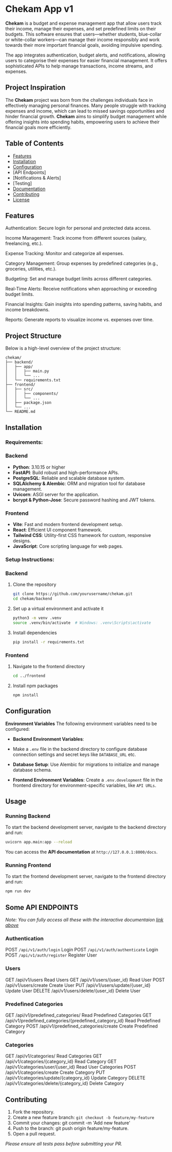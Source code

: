 # Chekam App v1
<!-- All chekam should be bolden, and emojis present
Can i change it to : u and i , make it more personal
 -->
**Chekam** is a budget and expense management app that allow users track their income, manage their expenses, and set predefined limits on their budgets. This software  ensures that users—whether students, blue-collar or white-collar workers—can manage their income responsibly and work towards their more important financial goals, avoiding impulsive spending.

The app integrates authentication, budget alerts, and notifications, allowing users to categorise their expenses for easier financial management. It offers sophisticated APIs to help manage transactions, income streams, and expenses.

## Project Inspiration

The **Chekam** project was born from the challenges individuals face in effectively managing personal finances. Many people struggle with tracking expenses and income, which can lead to missed savings opportunities and hinder financial growth. **Chekam** aims to simplify budget management while offering insights into spending habits, empowering users to achieve their financial goals more efficiently.


## Table of Contents
<!-- Several lines and clickable like links  -->
- [Features](#features)
- [Installation](#installation)
- [Configuration](#configuration)
- [API Endpoints]
- [Notifications & Alerts]
- [Testing]
- [Documentation](#)
- [Contributing](#contributing)
- [License](#license)


## Features
Authentication: Secure login for personal and protected data access.

Income Management: Track income from different sources (salary, freelancing, etc.).

Expense Tracking: Monitor and categorize all expenses.

Category Management: Group expenses by predefined categories (e.g., groceries, utilities, etc.).

Budgeting: Set and manage budget limits across different categories.

Real-Time Alerts: Receive notifications when approaching or exceeding budget limits.

Financial Insights: Gain insights into spending patterns, saving habits, and income breakdowns.

Reports: Generate reports to visualize income vs. expenses over time.

## Project Structure

Below is a high-level overview of the project structure:
```
chekam/
├── backend/
│   ├── app/
│   │   ├── main.py
│   │   └── ...
│   └── requirements.txt
├── frontend/
│   ├── src/
│   │   ├── components/
│   │   └── ...
│   ├── package.json
│   └── ...
└── README.md
```
## Installation

### Requirements:

### Backend
- **Python**: 3.10.15 or higher
- **FastAPI**: Build robust and high-performance APIs.
- **PostgreSQL**: Reliable and scalable database system.
- **SQLAlchemy & Alembic**: ORM and migration tool for database management.
- **Uvicorn**: ASGI server for the application.
- **bcrypt & Python-Jose**: Secure password hashing and JWT tokens.

### Frontend
- **Vite**: Fast and modern frontend development setup.
- **React**: Efficient UI component framework.
- **Tailwind CSS**: Utility-first CSS framework for custom, responsive designs.
- **JavaScript**: Core scripting language for web pages.

### Setup Instructions:

### Backend
1. Clone the repository
   ```bash
   git clone https://github.com/yourusername/chekam.git
   cd chekam/backend
   ```
2. Set up a virtual environment and activate it
   ```bash
   python3 -m venv .venv
   source .venv/bin/activate  # Windows: .venv\Scripts\activate
   ```
3. Install dependencies
   ```bash
   pip install -r requirements.txt
   ```

### Frontend
1. Navigate to the frontend directory
   ```bash
   cd ../frontend
   ```
2. Install npm packages
   ```bash
   npm install
   ```

## Configuration
**Environment Variables**
The following environment variables need to be configured:
- **Backend Environment Variables**: 
- Make a `.env` file in the backend directory to configure database connection settings and secret keys like `DATABASE_URL` etc.
- **Database Setup**: Use Alembic for migrations to initialize and manage database schema.

- **Frontend Environment Variables**: 
Create a `.env.development` file in the frontend directory for environment-specific variables, like `API URLs`.

## Usage

### Running Backend
To start the backend development server, navigate to the backend directory and run:
```bash
uvicorn app.main:app --reload
```
You can access the **API documentation** at `http://127.0.0.1:8000/docs`.

### Running Frontend
To start the frontend development server, navigate to the frontend directory and run:
```bash
npm run dev
```

## **Some API ENDPOINTS**
*Note: You can fully access all these with the interactive documentaion [link above](http://127.0.0.1:8000/docs)*

### Authentication
POST `/api/v1/auth/login` Login
POST `/api/v1/auth/authenticate` Login
POST `/api/v1/auth/register` Register User

### Users
GET /api/v1/users Read Users
GET /api/v1/users/{user_id} Read User
POST /api/v1/users/create Create User
PUT /api/v1/users/update/{user_id} Update User
DELETE /api/v1/users/delete/{user_id} Delete User

### Predefined Categories
GET /api/v1/predefined_categories/ Read Predefined Categories
GET /api/v1/predefined_categories/{predefined_category_id} Read Predefined Category
POST /api/v1/predefined_categories/create  Create Predefined Category

### Categories
GET /api/v1/categories/ Read Categories
GET /api/v1/categories/{category_id} Read Category
GET /api/v1/categories/user/{user_id} Read User Categories
POST /api/v1/categories/create Create Category
PUT /api/v1/categories/update/{category_id} Update Category
DELETE /api/v1/categories/delete/{category_id} Delete Category




## Contributing

1. Fork the repository.
2. Create a new feature branch: `git checkout -b feature/my-feature`
3. Commit your changes: git commit -m 'Add new feature'
4. Push to the branch: git push origin feature/my-feature.
5. Open a pull request.

*Please ensure all tests pass before submitting your PR.*